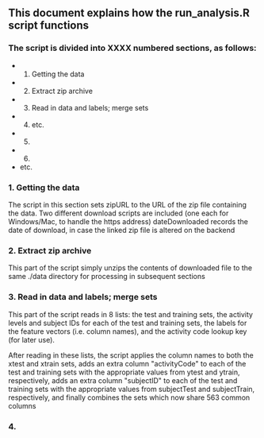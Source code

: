 ## This document explains how the run_analysis.R script functions

### The script is divided into XXXX numbered sections, as follows:
* 1. Getting the data
* 2. Extract zip archive
* 3. Read in data and labels; merge sets
* 4. etc.
* 5.
* 6.
* etc.

### 1. Getting the data
The script in this section sets zipURL to the URL of the zip file containing the data.
Two different download scripts are included (one each for Windows/Mac, to handle the https address)
dateDownloaded records the date of download, in case the linked zip file is altered on the backend

### 2. Extract zip archive
This part of the script simply unzips the contents of downloaded file to the same ./data directory for processing in subsequent sections

### 3. Read in data and labels; merge sets

This part of the script reads in 8 lists: the test and training sets, the activity levels and subject IDs for each of the test and training sets, the labels for the feature vectors (i.e. column names), and the activity code lookup key (for later use).

After reading in these lists, the script applies the column names to both the xtest and xtrain sets, adds an extra column "activityCode" to each of the test and training sets with the appropriate values from ytest and ytrain, respectively, adds an extra column "subjectID" to each of the test and training sets with the appropriate values from subjectTest and subjectTrain, respectively, and finally combines the sets which now share 563 common columns

### 4. 



